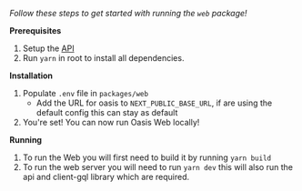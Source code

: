 _Follow these steps to get started with running the `web` package!_

**Prerequisites**<br>
1. Setup the [API](API-Quick-Start)
2. Run `yarn` in root to install all dependencies.

**Installation**<br>
1. Populate `.env` file in `packages/web`
   - Add the URL for oasis to `NEXT_PUBLIC_BASE_URL`, if are using the default config this can stay as default
4. You're set! You can now run Oasis Web locally!

**Running**<br>
1. To run the Web you will first need to build it by running `yarn build`
2. To run the web server you will need to run `yarn dev` this will also run the api and client-gql library which are required.
